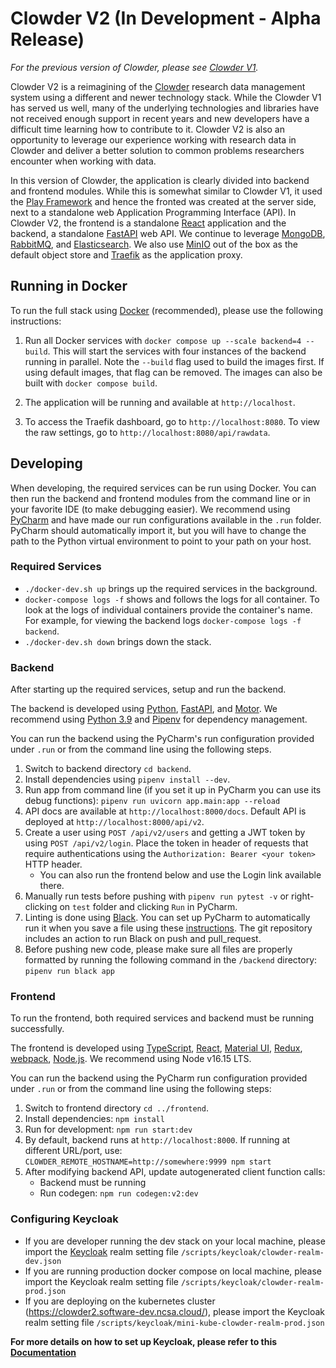 # Clowder V2 (In Development - Alpha Release)

*For the previous version of Clowder, please see [Clowder V1](https://github.com/clowder-framework/clowder).*

Clowder V2 is a reimagining of the [Clowder](https://clowderframework.org/) research data management system
using a different and newer technology stack. While the Clowder V1 has served us well, many of the underlying
technologies and libraries have not received enough support in recent years and new developers have a difficult
time learning how to contribute to it. Clowder V2 is also an opportunity to leverage our experience working with
research data in Clowder and deliver
a better solution to common problems researchers encounter when working with data.

In this version of Clowder, the application is clearly divided into backend and frontend modules. While this is somewhat
similar to Clowder V1, it used the [Play Framework](https://www.playframework.com/) and hence the fronted was created
at the server side, next to a standalone web Application Programming Interface (API). In Clowder V2, the
frontend is a standalone [React](https://react.dev/) application and the backend, a
standalone [FastAPI](https://fastapi.tiangolo.com/lo/) web API. We continue to leverage
[MongoDB](https://www.mongodb.com/), [RabbitMQ](https://www.rabbitmq.com/),
and [Elasticsearch](https://www.elastic.co/). We also use [MinIO](https://min.io/) out of the box as the default object
store and [Traefik](https://traefik.io/traefik/) as the application proxy.

## Running in Docker

To run the full stack using [Docker](https://www.docker.com/) (recommended), please use the following instructions:

1. Run all Docker services with `docker compose up --scale backend=4 --build`. This will start the services with four
   instances of the backend
   running in parallel. Note the `--build` flag used to build the images first. If using default images, that flag can
   be removed. The
   images can also be built with `docker compose build`.

2. The application will be running and available at `http://localhost`.

3. To access the Traefik dashboard, go to `http://localhost:8080`. To view the raw
   settings, go to `http://localhost:8080/api/rawdata`.

## Developing

When developing, the required services can be run using Docker. You can then run the backend
and frontend modules from the command line or in your favorite IDE (to make debugging easier). We recommend
using [PyCharm](https://www.jetbrains.com/pycharm/) and have
made our run configurations available in the `.run` folder. PyCharm should automatically import it, but you will have
to change the path to the Python virtual environment to point to your path on your host.

### Required Services

- `./docker-dev.sh up` brings up the required services in the background.
- `docker-compose logs -f` shows and follows the logs for all container. To look at the logs of individual containers
  provide the container's name. For example, for viewing the backend logs `docker-compose logs -f backend`.
- `./docker-dev.sh down` brings down the stack.

### Backend

After starting up the required services, setup and run the backend.

The backend is developed using [Python](https://www.python.org/), [FastAPI](https://fastapi.tiangolo.com/),
and [Motor](https://motor.readthedocs.io/en/stable/).
We recommend using [Python 3.9](https://www.python.org/downloads/release/python-390/)
and [Pipenv](https://github.com/pypa/pipenv) for dependency management.

You can run the backend using the PyCharm's run configuration provided under `.run` or from the command line using the
following steps.

1. Switch to backend directory `cd backend`.
2. Install dependencies using `pipenv install --dev`.
3. Run app from command line (if you set it up in PyCharm you can use its debug functions):
   ```pipenv run uvicorn app.main:app --reload```
4. API docs are available at `http://localhost:8000/docs`. Default API is deployed at `http://localhost:8000/api/v2`.
5. Create a user using `POST /api/v2/users` and getting a JWT token by using `POST /api/v2/login`. Place the token in
   header of requests that require authentications using the `Authorization: Bearer <your token>` HTTP header.
    * You can also run the frontend below and use the Login link available there.
6. Manually run tests before pushing with `pipenv run pytest -v` or right-clicking on `test` folder and clicking `Run`
   in PyCharm.
7. Linting is done using [Black]((https://black.readthedocs.io/en/stable/)). You can set up PyCharm to automatically
   run it when you save a file using
   these [instructions](https://black.readthedocs.io/en/stable/integrations/editors.html).
   The git repository includes an action to run Black on push and pull_request.
8. Before pushing new code, please make sure all files are properly formatted by running the following command in
   the `/backend` directory:
   ```pipenv run black app```

### Frontend

To run the frontend, both required services and backend must be running successfully.

The frontend is developed using [TypeScript](https://www.typescriptlang.org/), [React](https://reactjs.org/),
[Material UI](https://mui.com/), [Redux](https://redux.js.org/), [webpack](https://webpack.js.org/),
[Node.js](https://nodejs.org). We recommend using Node v16.15 LTS.

You can run the backend using the PyCharm run configuration provided under `.run` or from the command line using the
following steps:

1. Switch to frontend directory `cd ../frontend`.
2. Install dependencies:
   `npm install`
3. Run for development: `npm run start:dev`
4. By default, backend runs at `http://localhost:8000`. If running at different URL/port, use:
   `CLOWDER_REMOTE_HOSTNAME=http://somewhere:9999 npm start`
5. After modifying backend API, update autogenerated client function calls:
    - Backend must be running
    - Run codegen: `npm run codegen:v2:dev`

### Configuring Keycloak

- If you are developer running the dev stack on your local machine, please import
  the [Keycloak](https://www.keycloak.org/) realm setting file
  `/scripts/keycloak/clowder-realm-dev.json`
- If you are running production docker compose on local machine, please import the Keycloak realm setting file
  `/scripts/keycloak/clowder-realm-prod.json`
- If you are deploying on the kubernetes cluster (https://clowder2.software-dev.ncsa.cloud/), please import the
  Keycloak realm setting file `/scripts/keycloak/mini-kube-clowder-realm-prod.json`

**For more details on how to set up Keycloak, please refer to
this [Documentation](docs/source/configure-keycloak-realm.md)**

